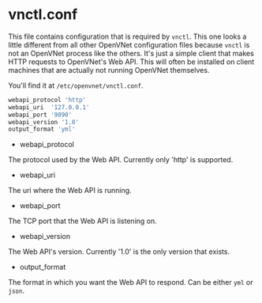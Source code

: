 # vnctl.conf

This file contains configuration that is required by `vnctl`. This one looks a little different from all other OpenVNet configuration files because `vnctl` is not an OpenVNet process like the others. It's just a simple client that makes HTTP requests to OpenVNet's Web API. This will often be installed on client machines that are actually not running OpenVNet themselves.

You'll find it at `/etc/openvnet/vnctl.conf`.

```ruby
webapi_protocol 'http'
webapi_uri  '127.0.0.1'
webapi_port '9090'
webapi_version '1.0'
output_format 'yml'
```

* webapi_protocol

The protocol used by the Web API. Currently only 'http' is supported.

* webapi_uri

The uri where the Web API is running.

* webapi_port

The TCP port that the Web API is listening on.

* webapi_version

The Web API's version. Currently '1.0' is the only version that exists.

* output_format

The format in which you want the Web API to respond. Can be either `yml` or `json`.
